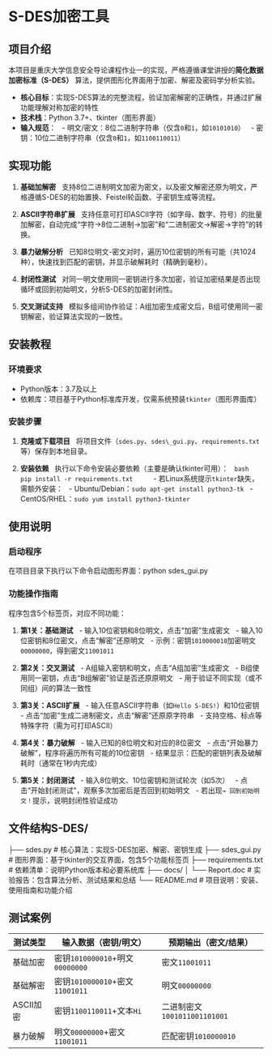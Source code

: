 # S-DES加密工具

## 项目介绍
本项目是重庆大学信息安全导论课程作业一的实现，严格遵循课堂讲授的**简化数据加密标准（S-DES）** 算法，提供图形化界面用于加密、解密及密码学分析实验。

- **核心目标**：实现S-DES算法的完整流程，验证加密解密的正确性，并通过扩展功能理解对称加密的特性
- **技术栈**：Python 3.7+、tkinter（图形界面）
- **输入规范**：
  - 明文/密文：8位二进制字符串（仅含`0`和`1`，如`10101010`）
  - 密钥：10位二进制字符串（仅含`0`和`1`，如`1100110011`）


## 实现功能
1. **基础加解密**
   支持8位二进制明文加密为密文，以及密文解密还原为明文，严格遵循S-DES的初始置换、Feistel轮函数、子密钥生成等流程。

2. **ASCII字符串扩展**
   支持任意可打印ASCII字符（如字母、数字、符号）的批量加解密，自动完成“字符→8位二进制→加密”和“二进制密文→解密→字符”的转换。

3. **暴力破解分析**
   已知8位明文-密文对时，遍历10位密钥的所有可能（共1024种），快速找到匹配的密钥，并显示破解耗时（精确到毫秒）。

4. **封闭性测试**
   对同一明文使用同一密钥进行多次加密，验证加密结果是否出现循环或回到初始明文，分析S-DES的加密封闭性。

5. **交叉测试支持**
   模拟多组间协作验证：A组加密生成密文后，B组可使用同一密钥解密，验证算法实现的一致性。


## 安装教程
### 环境要求
- Python版本：3.7及以上
- 依赖库：项目基于Python标准库开发，仅需系统预装`tkinter`（图形界面库）

### 安装步骤
1. **克隆或下载项目**
   将项目文件（`sdes.py`、`sdes\_gui.py`、`requirements.txt`等）保存到本地目录。

2. **安装依赖**
   执行以下命令安装必要依赖（主要是确认tkinter可用）：
   ```bash
   pip install -r requirements.txt
   ```
   - 若Linux系统提示`tkinter`缺失，需额外安装：
     - Ubuntu/Debian：`sudo apt-get install python3-tk`
     - CentOS/RHEL：`sudo yum install python3-tkinter`


## 使用说明
### 启动程序
在项目目录下执行以下命令启动图形界面：python sdes_gui.py
### 功能操作指南
程序包含5个标签页，对应不同功能：

1. **第1关：基础测试**
   - 输入10位密钥和8位明文，点击“加密”生成密文
   - 输入10位密钥和8位密文，点击“解密”还原明文
   - 示例：密钥`1010000010`加密明文`00000000`，得到密文`11001011`

2. **第2关：交叉测试**
   - A组输入密钥和明文，点击“A组加密”生成密文
   - B组使用同一密钥，点击“B组解密”验证是否还原原明文
   - 用于验证不同实现（或不同组）间的算法一致性

3. **第3关：ASCII扩展**
   - 输入任意ASCII字符串（如`Hello S-DES!`）和10位密钥
   - 点击“加密”生成二进制密文，点击“解密”还原原字符串
   - 支持空格、标点等特殊字符（需为可打印ASCII）

4. **第4关：暴力破解**
   - 输入已知的8位明文和对应的8位密文
   - 点击“开始暴力破解”，程序将遍历所有可能的10位密钥
   - 结果显示：匹配的密钥列表及破解耗时（通常在1秒内完成）

5. **第5关：封闭测试**
   - 输入8位明文、10位密钥和测试轮次（如5次）
   - 点击“开始封闭测试”，观察多次加密后是否回到初始明文
   - 若出现`→ 回到初始明文！`提示，说明封闭性验证成功


## 文件结构S-DES/
├── sdes.py            # 核心算法：实现S-DES加密、解密、密钥生成
├── sdes_gui.py        # 图形界面：基于tkinter的交互界面，包含5个功能标签页
├── requirements.txt   # 依赖清单：说明Python版本和必要系统库
├── docs/
│   └── Report.doc     # 实验报告：包含算法分析、测试结果和总结
└── README.md          # 项目说明：安装、使用指南和功能介绍

## 测试案例
| 测试类型       | 输入数据（密钥/明文）       | 预期输出（密文/结果）          |
|----------------|---------------------------|------------------------------|
| 基础加密       | 密钥`1010000010`+明文`00000000` | 密文`11001011`               |
| 基础解密       | 密钥`1010000010`+密文`11001011` | 明文`00000000`               |
| ASCII加密      | 密钥`1100110011`+文本`Hi`     | 二进制密文`1001011001101001` |
| 暴力破解       | 明文`00000000`+密文`11001011`  | 匹配密钥`1010000010`         |
 

